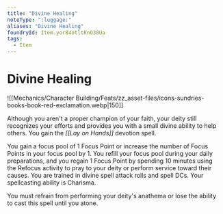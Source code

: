 ```yaml
---
title: "Divine Healing"
noteType: ":luggage:"
aliases: "Divine Healing"
foundryId: Item.yor84otltKnO38Ua
tags:
  - Item
---
```


# Divine Healing
![[Mechanics/Character Building/Feats/zz_asset-files/icons-sundries-books-book-red-exclamation.webp|150]]

Although you aren't a proper champion of your faith, your deity still recognizes your efforts and provides you with a small divine ability to help others. You gain the _[[Lay on Hands]]_ devotion spell.

You gain a focus pool of 1 Focus Point or increase the number of Focus Points in your focus pool by 1. You refill your focus pool during your daily preparations, and you regain 1 Focus Point by spending 10 minutes using the Refocus activity to pray to your deity or perform service toward their causes. You are trained in divine spell attack rolls and spell DCs. Your spellcasting ability is Charisma.

You must refrain from performing your deity's anathema or lose the ability to cast this spell until you atone.

